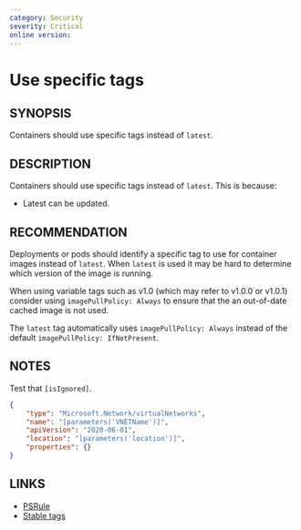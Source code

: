 ```yaml
---
category: Security
severity: Critical
online version:
---
```


# Use specific tags

## SYNOPSIS

Containers should use specific tags instead of `latest`.

## DESCRIPTION

Containers should use specific tags instead of `latest`.
This is because:

- Latest can be updated.

## RECOMMENDATION

Deployments or pods should identify a specific tag to use for container images instead of `latest`.
When `latest` is used it may be hard to determine which version of the image is running.

When using variable tags such as v1.0 (which may refer to v1.0.0 or v1.0.1) consider using `imagePullPolicy: Always` to ensure that the an out-of-date cached image is not used.

The `latest` tag automatically uses `imagePullPolicy: Always` instead of the default `imagePullPolicy: IfNotPresent`.

## NOTES

Test that `[isIgnored]`.

```json
{
    "type": "Microsoft.Network/virtualNetworks",
    "name": "[parameters('VNETName')]",
    "apiVersion": "2020-06-01",
    "location": "[parameters('location')]",
    "properties": {}
}
```

## LINKS

- [PSRule]
- [Stable tags](https://docs.microsoft.com/en-us/azure/container-registry/container-registry-image-tag-version#stable-tags)

[PSRule]: https://github.com/Microsoft/PSRule
